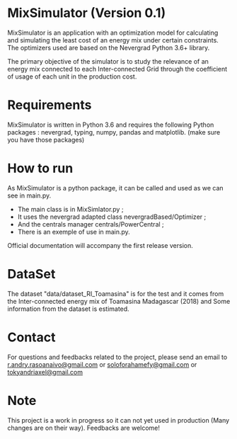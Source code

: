 # MixSimulator (Version 0.1)
MixSimulator is an application with an optimization model for calculating and simulating the least cost of an energy mix under certain constraints. The optimizers used are based on the Nevergrad Python 3.6+ library.

The primary objective of the simulator is to study the relevance of an energy mix connected to each Inter-connected Grid through the coefficient of usage of each unit in the production cost.

# Requirements
MixSimulator is written in Python 3.6 and requires the following Python packages : nevergrad, typing, numpy, pandas and matplotlib. (make sure you have those packages)

# How to run
As MixSimulator is a python package, it can be called and used as we can see in main.py.

- The main class is in MixSimlator.py ;
- It uses the nevergrad adapted class nevergradBased/Optimizer ;
- And the centrals manager centrals/PowerCentral ;
- There is an exemple of use in main.py.

Official documentation will accompany the first release version.

# DataSet
The dataset "data/dataset_RI_Toamasina" is for the test and it comes from the Inter-connected energy mix of Toamasina Madagascar (2018) and Some information from the dataset is estimated.

# Contact
For questions and feedbacks related to the project, please send an email to r.andry.rasoanaivo@gmail.com or soloforahamefy@gmail.com or tokyandriaxel@gmail.com

# Note
This project is a work in progress so it can not yet used in production (Many changes are on their way). Feedbacks are welcome!
